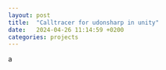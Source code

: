 ```yaml
---
layout: post
title:  "Calltracer for udonsharp in unity"
date:   2024-04-26 11:14:59 +0200
categories: projects
---
```


a